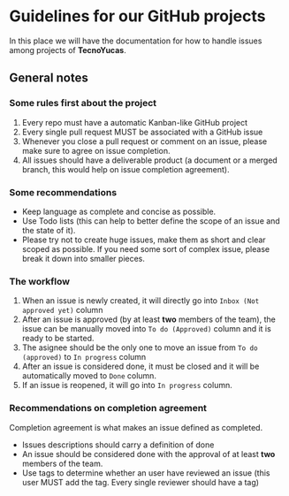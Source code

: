 ﻿# Guidelines for our GitHub projects

In this place we will have the documentation for how to handle issues
among projects of **TecnoYucas**.

## General notes

### Some rules first about the project

1. Every repo must have a automatic Kanban-like GitHub project
2. Every single pull request MUST be associated with a GitHub issue
3. Whenever you close a pull request or comment on an issue, please
make sure to agree on issue completion.
4. All issues should have a deliverable product (a document or a
merged branch, this would help on issue completion agreement).

### Some recommendations

- Keep language as complete and concise as possible.
- Use Todo lists (this can help to better define the scope of an issue
  and the state of it).
- Please try not to create huge issues, make them as short and clear
  scoped as possible. If you need some sort of complex issue, please
  break it down into smaller pieces.

### The workflow

1. When an issue is newly created, it will directly go into `Inbox
(Not approved yet)` column
2. After an issue is approved (by at least **two** members of the
team), the issue can be manually moved into `To do (Approved)`
column and it is ready to be started.
3. The asignee should be the only one to move an issue from `To do
(approved)` to `In progress` column
4. After an issue is considered done, it must be closed and it
will be automatically moved to `Done` column.
5. If an issue is reopened, it will go into `In progress` column.

### Recommendations on completion agreement

Completion agreement is what makes an issue defined as completed.

- Issues descriptions should carry a definition of done
- An issue should be considered done with the approval of at least
  **two** members of the team.
- Use tags to determine whether an user have reviewed an issue
  (this user MUST add the tag. Every single reviewer should have
  a tag)
